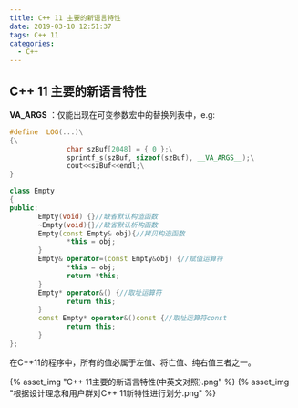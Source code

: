 ```yaml
---
title: C++ 11 主要的新语言特性
date: 2019-03-10 12:51:37
tags: C++ 11
categories:
  - C++
---
```

## C++ 11 主要的新语言特性
__VA_ARGS__ ：仅能出现在可变参数宏中的替换列表中，e.g:
```C++
#define  LOG(...)\
{\
              char szBuf[2048] = { 0 };\
              sprintf_s(szBuf, sizeof(szBuf), __VA_ARGS__);\
              cout<<szBuf<<endl;\
}
```
```C++ 
class Empty
{
public:
       Empty(void) {}//缺省默认构造函数
       ~Empty(void){}//缺省默认析构函数
       Empty(const Empty& obj){//拷贝构造函数
              *this = obj;
       }
       Empty& operator=(const Empty&obj) {//赋值运算符
              *this = obj;
              return *this;
       }
       Empty* operator&() {//取址运算符
              return this;
       }
       const Empty* operator&()const {//取址运算符const
              return this;
       }
};
```

在C++11的程序中，所有的值必属于左值、将亡值、纯右值三者之一。

{% asset_img "C++ 11主要的新语言特性(中英文对照).png" %}
{% asset_img "根据设计理念和用户群对C++ 11新特性进行划分.png" %}
                   